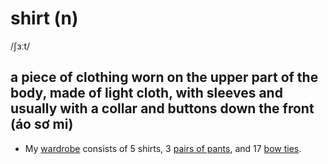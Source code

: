# shirt (n)

/ʃɜːt/

## a piece of clothing worn on the upper part of the body, made of light cloth, with sleeves and usually with a collar and buttons down the front (áo sơ mi)

- My [wardrobe](wardrobe-n.md#a-large-cupboard-for-hanging-clothes-tủ-quần-áo) consists of 5 shirts, 3 [pairs of pants](pants-n.md#underpants-knickers-or-trousers-quần), and 17 [bow ties](bow-tie-n.md#a-mans-tie-that-is-tied-in-the-shape-of-a-bow-and-that-does-not-hang-down-nơ-cái-nơ).